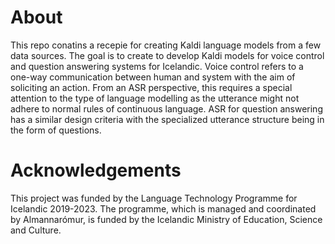 # About
This repo conatins a recepie for creating Kaldi language models from a few data sources. The goal is to create to develop Kaldi models for voice control and question answering systems for Icelandic. Voice control refers to a one-way communication between human and system with the aim of soliciting an action. From an ASR perspective, this requires a special attention to the type of language modelling as the utterance might not adhere to normal rules of continuous language. ASR for question answering has a similar design criteria with the specialized utterance structure being in the form of questions. 



# Acknowledgements
This project was funded by the Language Technology Programme for Icelandic 2019-2023. The programme, which is managed and coordinated by Almannarómur, is funded by the Icelandic Ministry of Education, Science and Culture.
